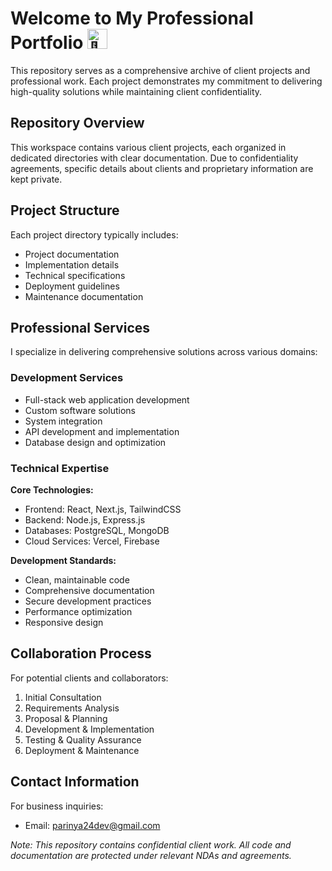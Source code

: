 # Welcome to My Professional Portfolio <picture><source srcset="https://fonts.gstatic.com/s/e/notoemoji/latest/1f4bc/512.webp" type="image/webp"><img src="https://fonts.gstatic.com/s/e/notoemoji/latest/1f4bc/512.gif" alt="💼" width="32" height="32"></picture>

This repository serves as a comprehensive archive of client projects and professional work. Each project demonstrates my commitment to delivering high-quality solutions while maintaining client confidentiality.

## Repository Overview

This workspace contains various client projects, each organized in dedicated directories with clear documentation. Due to confidentiality agreements, specific details about clients and proprietary information are kept private.

## Project Structure

Each project directory typically includes:
- Project documentation
- Implementation details
- Technical specifications
- Deployment guidelines
- Maintenance documentation

## Professional Services

I specialize in delivering comprehensive solutions across various domains:

### Development Services
- Full-stack web application development
- Custom software solutions
- System integration
- API development and implementation
- Database design and optimization

### Technical Expertise

**Core Technologies:**
- Frontend: React, Next.js, TailwindCSS
- Backend: Node.js, Express.js
- Databases: PostgreSQL, MongoDB
- Cloud Services: Vercel, Firebase

**Development Standards:**
- Clean, maintainable code
- Comprehensive documentation
- Secure development practices
- Performance optimization
- Responsive design

## Collaboration Process

For potential clients and collaborators:

1. Initial Consultation
2. Requirements Analysis
3. Proposal & Planning
4. Development & Implementation
5. Testing & Quality Assurance
6. Deployment & Maintenance

## Contact Information

For business inquiries:
- Email: parinya24dev@gmail.com

*Note: This repository contains confidential client work. All code and documentation are protected under relevant NDAs and agreements.*
